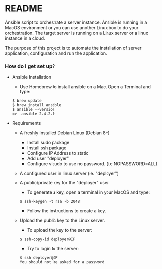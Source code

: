 # README #

Ansible script to orchestrate a server instance. Ansible is running in a
MacOS environment or you can use another Linux box to do your orchestration.
The target server is running on a Linux server or a linux instance in a cloud.

The purpose of this project is to automate the installation of server
application, configuration and run the application.

### How do I get set up? ###

* Ansible Installation

  * Use Homebrew to install ansible on a Mac. Open a Terminal and type:
  ```
  $ brew update
  $ brew install ansible
  $ ansible --version
  =>  ansible 2.4.2.0
  ```

* Requirements
  * A freshly installed Debian Linux (Debian 8+)
    * Install sudo package
    * Install ssh package
    * Configure IP Address to static
    * Add user "deployer"
    * Configure visudo to use no password. (i.e NOPASSWORD=ALL)

  * A configured user in linux server (ie. "deployer")

  * A public/private key for the "deployer" user
    * To generate a key, open a terminal in your MacOS and type:
    ```
    $ ssh-keygen -t rsa -b 2048
    ```
    * Follow the instructions to create a key.

  * Upload the public key to the Linux server.
    * To upload the key to the server:
    ```
    $ ssh-copy-id deployer@IP
    ```

    * Try to login to the server:
    ```
    $ ssh deployer@IP
    You should not be asked for a password
    ```

